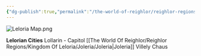 ```yaml
---
{"dg-publish":true,"permalink":"/the-world-of-reighlor/reighlor-regions/kingdom-of-leloria/kingdom-of-leloria/"}
---
```



![Leloria Map.png](/img/user/The%20World%20Of%20Reighlor/Map%20Pics/Leloria%20Map.png)

**Lelorian Cities**
Lollarin - Capitol 
[[The World Of Reighlor/Reighlor Regions/Kingdom Of Leloria/Joleria/Joleria\|Joleria]] 
Villely Chaus

